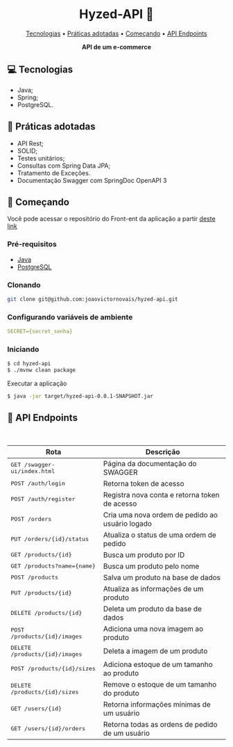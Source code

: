 <h1 align="center" style="font-weight: bold;">Hyzed-API 👕</h1>

<p align="center">
 <a href="#technologies">Tecnologias</a> • 
 <a href="#practices">Práticas adotadas</a> • 
 <a href="#started">Começando</a> • 
 <a href="#routes">API Endpoints</a>
</p>

<p align="center">
    <b>API de um e-commerce</b>
</p>

<h2 id="technologies">💻 Tecnologias</h2>

- Java;
- Spring;
- PostgreSQL.

<h2 id="practices">🧭 Práticas adotadas</h2>

- API Rest;
- SOLID;
- Testes unitários;
- Consultas com Spring Data JPA;
- Tratamento de Exceções.
- Documentação Swagger com SpringDoc OpenAPI 3

<h2 id="started">🚀 Começando</h2>

Você pode acessar o repositório do Front-ent da aplicação a partir [deste link](https://github.com/joaovictornovais/hyzed/)

<h3>Pré-requisitos</h3>

- [Java](https://www.java.com/pt-BR/)
- [PostgreSQL](https://www.postgresql.org)

<h3>Clonando</h3>

```bash
git clone git@github.com:joaovictornovais/hyzed-api.git
```

<h3>Configurando variáveis de ambiente</h2>

```yaml
SECRET={secret_senha}
```

<h3>Iniciando</h3>

```bash
$ cd hyzed-api
$ ./mvnw clean package
```

Executar a aplicação
```bash
$ java -jar target/hyzed-api-0.0.1-SNAPSHOT.jar
```

<h2 id="routes">📍 API Endpoints</h2>
​

| Rota                                                 | Descrição                                          
|------------------------------------------------------|-----------------------------------------------------
| <kbd>GET /swagger-ui/index.html                      | Página da documentação do SWAGGER
| <kbd>POST /auth/login</kbd>                          | Retorna token de acesso
| <kbd>POST /auth/register</kbd>                       | Registra nova conta e retorna token de acesso
| <kbd>POST /orders</kbd>                              | Cria uma nova ordem de pedido ao usuário logado
| <kbd>PUT /orders/{id}/status</kbd>                   | Atualiza o status de uma ordem de pedido
| <kbd>GET /products/{id}</kbd>                        | Busca um produto por ID
| <kbd>GET /products?name={name}</kbd>                 | Busca um produto pelo nome
| <kbd>POST /products </kbd>                           | Salva um produto na base de dados
| <kbd>PUT /products/{id}</kbd>                        | Atualiza as informações de um produto
| <kbd>DELETE /products/{id}</kbd>                     | Deleta um produto da base de dados
| <kbd>POST /products/{id}/images</kbd>                | Adiciona uma nova imagem ao produto
| <kbd>DELETE /products/{id}/images</kbd>              | Deleta a imagem de um produto
| <kbd>POST /products/{id}/sizes</kbd>                 | Adiciona estoque de um tamanho ao produto
| <kbd>DELETE /products/{id}/sizes</kbd>               | Remove o estoque de um tamanho do produto
| <kbd>GET /users/{id}</kbd>                           | Retorna informações mínimas de um usuário
| <kbd>GET /users/{id}/orders</kbd>                    | Retorna todas as ordens de pedido de um usuário
